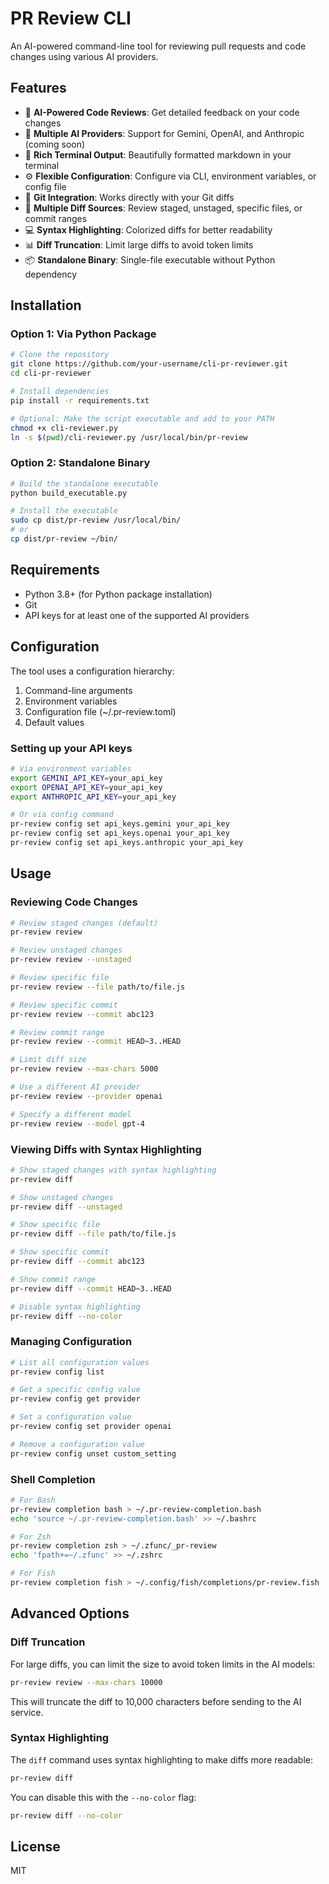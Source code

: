 # PR Review CLI

An AI-powered command-line tool for reviewing pull requests and code changes using various AI providers.

## Features

- 🧠 **AI-Powered Code Reviews**: Get detailed feedback on your code changes
- 🚀 **Multiple AI Providers**: Support for Gemini, OpenAI, and Anthropic (coming soon)
- 🌈 **Rich Terminal Output**: Beautifully formatted markdown in your terminal
- ⚙️ **Flexible Configuration**: Configure via CLI, environment variables, or config file
- 🔄 **Git Integration**: Works directly with your Git diffs
- 📝 **Multiple Diff Sources**: Review staged, unstaged, specific files, or commit ranges
- 💻 **Syntax Highlighting**: Colorized diffs for better readability
- 📊 **Diff Truncation**: Limit large diffs to avoid token limits
- 📦 **Standalone Binary**: Single-file executable without Python dependency

## Installation

### Option 1: Via Python Package

```bash
# Clone the repository
git clone https://github.com/your-username/cli-pr-reviewer.git
cd cli-pr-reviewer

# Install dependencies
pip install -r requirements.txt

# Optional: Make the script executable and add to your PATH
chmod +x cli-reviewer.py
ln -s $(pwd)/cli-reviewer.py /usr/local/bin/pr-review
```

### Option 2: Standalone Binary

```bash
# Build the standalone executable
python build_executable.py

# Install the executable
sudo cp dist/pr-review /usr/local/bin/
# or
cp dist/pr-review ~/bin/
```

## Requirements

- Python 3.8+ (for Python package installation)
- Git
- API keys for at least one of the supported AI providers

## Configuration

The tool uses a configuration hierarchy:

1. Command-line arguments
2. Environment variables
3. Configuration file (~/.pr-review.toml)
4. Default values

### Setting up your API keys

```bash
# Via environment variables
export GEMINI_API_KEY=your_api_key
export OPENAI_API_KEY=your_api_key
export ANTHROPIC_API_KEY=your_api_key

# Or via config command
pr-review config set api_keys.gemini your_api_key
pr-review config set api_keys.openai your_api_key
pr-review config set api_keys.anthropic your_api_key
```

## Usage

### Reviewing Code Changes

```bash
# Review staged changes (default)
pr-review review

# Review unstaged changes
pr-review review --unstaged

# Review specific file
pr-review review --file path/to/file.js

# Review specific commit
pr-review review --commit abc123

# Review commit range
pr-review review --commit HEAD~3..HEAD

# Limit diff size
pr-review review --max-chars 5000

# Use a different AI provider
pr-review review --provider openai

# Specify a different model
pr-review review --model gpt-4
```

### Viewing Diffs with Syntax Highlighting

```bash
# Show staged changes with syntax highlighting
pr-review diff

# Show unstaged changes
pr-review diff --unstaged

# Show specific file
pr-review diff --file path/to/file.js

# Show specific commit
pr-review diff --commit abc123

# Show commit range
pr-review diff --commit HEAD~3..HEAD

# Disable syntax highlighting
pr-review diff --no-color
```

### Managing Configuration

```bash
# List all configuration values
pr-review config list

# Get a specific config value
pr-review config get provider

# Set a configuration value
pr-review config set provider openai

# Remove a configuration value
pr-review config unset custom_setting
```

### Shell Completion

```bash
# For Bash
pr-review completion bash > ~/.pr-review-completion.bash
echo 'source ~/.pr-review-completion.bash' >> ~/.bashrc

# For Zsh
pr-review completion zsh > ~/.zfunc/_pr-review
echo 'fpath+=~/.zfunc' >> ~/.zshrc

# For Fish
pr-review completion fish > ~/.config/fish/completions/pr-review.fish
```

## Advanced Options

### Diff Truncation

For large diffs, you can limit the size to avoid token limits in the AI models:

```bash
pr-review review --max-chars 10000
```

This will truncate the diff to 10,000 characters before sending to the AI service.

### Syntax Highlighting

The `diff` command uses syntax highlighting to make diffs more readable:

```bash
pr-review diff
```

You can disable this with the `--no-color` flag:

```bash
pr-review diff --no-color
```

## License

MIT 